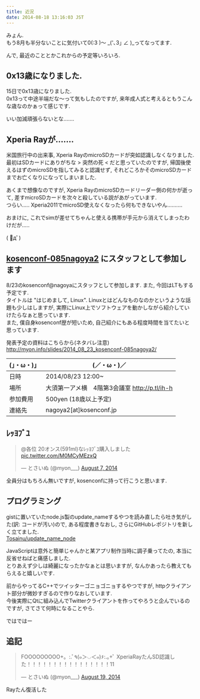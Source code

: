 ```yaml
---
title: 近況
date: 2014-08-18 13:16:03 JST
---
```


みょん.  
もう8月も半分ないことに気付いて0(:3 )～ \_('､3｣ ∠ )\_ってなってます.

んで, 最近のこととかこれからの予定等いろいろ.

## 0x13歳になりました.

15日で0x13歳になりました.  
0x13って中途半端だな〜って気もしたのですが, 来年成人式と考えるともうこんな歳なのかぁって感じです.

いい加減頑張らないとな.......

## Xperia Rayが.......

米国旅行中の出来事, Xperia RayのmicroSDカードが突如認識しなくなりました.  
最初はSDカードにありがちな > 突然の死 < だと思っていたのですが, 帰国後使えるはずのmicroSDを指してみると認識せず, それどころかそのmicroSDカードまでお亡くなりになってしまいました.

あくまで想像なのですが, Xperia RayのmicroSDカードリーダー側の何かが逝って, 差すmicroSDカードを次々と殺している説があがっています.  
つらい..... Xperia2011でmicroSD使えなくなったら何もできないやん..........

おまけに, これでsimが差せてちゃんと使える携帯が手元から消えてしまったわけだが.....

( ﾟдﾟ)

## [kosenconf-085nagoya2](http://kosenconf.jp/?085nagoya2) にスタッフとして参加します

8/23のkosenconf@nagoyaにスタッフとして参加します. また, 今回はLTもする予定です.  
タイトルは "はじめまして, Linux". Linuxとはどんなものなのかというような話題も少しはしますが, 実際にLinux上でソフトウェアを動かしながら紹介していけたらなぁと思っています.  
また, 僕自身kosenconf歴が短いため, 自己紹介にもある程度時間を当てたいと思っています.

発表予定の資料はこちらから(ネタバレ注意) <http://myon.info/slides/2014_08_23_kosenconf-085nagoya2/>

| (」・ω・)」| (／・ω・)／ |
| ----------- | -------------- |
| 日時 | 2014/08/23 12:00~ |
| 場所 | 大須第一アメ横　4階第3会議室 <http://p.tl/ih-h> |
| 参加費用 | 500yen (18歳以上予定) |
| 連絡先 | nagoya2[at]kosenconf.jp |

## ﾚｯﾖﾌﾞﾕ

<blockquote class="twitter-tweet tw-align-center" lang="en"><p>@各位&#10;20オンス(591ml)なﾚｯﾖﾌﾞﾕ購入しました <a href="http://t.co/M0MCyMEzxQ">pic.twitter.com/M0MCyMEzxQ</a></p>&mdash; とさいぬ (@myon___) <a href="https://twitter.com/myon___/statuses/497503196290768898">August 7, 2014</a></blockquote>
<script async src="//platform.twitter.com/widgets.js" charset="utf-8"></script>

全員分はもちろん無いですが, kosenconfに持って行こうと思います.

## プログラミング

gistに置いていたnode.js製のupdate_nameするやつを読み直したら吐き気がした(訳: コードが汚い)ので, ある程度書きなおし, さらにGitHubレポジトリを新しく立てました.  
[Tosainu/update\_name\_node](https://github.com/Tosainu/update_name_node)

JavaScriptは意外と簡単じゃんかと某アプリ制作当時に調子乗ってたの, 本当に反省せねばと痛感しました.  
とりあえず少しは綺麗になったかなぁとは思いますが, なんかあったら教えてもらえると嬉しいです.

前からやってるC++でツイッターゴニョゴニョするやつですが, httpクライアント部分が微妙すぎるので作りなおしています.  
今後実際にQtに組み込んでTwitterクライアントを作ってやろうと企んでいるのですが, さてさて何時になることやら.

ではではー

## 追記

<blockquote class="twitter-tweet tw-align-center" lang="en"><p>FOOOOOOOOO+。:.ﾟ٩(๑＞◡＜๑)۶:.｡+ﾟ&#10;XperiaRayたんSD認識した！！！！！！！！！！！！！！！！11</p>&mdash; とさいぬ (@myon___) <a href="https://twitter.com/myon___/statuses/501608774927257601">August 19, 2014</a></blockquote>
<script async src="//platform.twitter.com/widgets.js" charset="utf-8"></script>

Rayたん復活した
